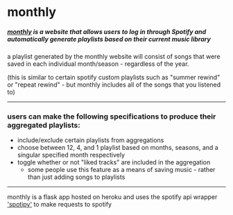 # monthly

##### [monthly](http://month-ly.herokuapp.com) is a website that allows users to log in through Spotify and automatically generate playlists based on their current music library

a playlist generated by the monthly website will consist of songs that were saved in each individual month/season - regardless of the year.

(this is similar to certain spotify custom playlists such as "summer rewind" or "repeat rewind" - but monthly includes all of the songs that you listened to)

---

### users can make the following specifications to produce their aggregated playlists:
* include/exclude certain playlists from aggregations
* choose between 12, 4, and 1 playlist based on months, seasons, and a singular specified month respectively
* toggle whether or not "liked tracks" are included in the aggregation
   * some people use this feature as a means of saving music - rather than just adding songs to playlists
  
  
---

monthly is a flask app hosted on heroku and uses the spotify api wrapper  ['spotipy'](https://github.com/plamere/spotipy) to make requests to spotify